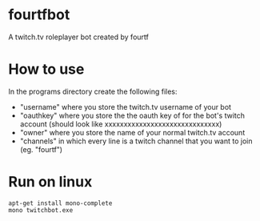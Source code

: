 # fourtfbot
A twitch.tv roleplayer bot created by fourtf

# How to use
In the programs directory create the following files:
+ "username" where you store the twitch.tv username of your bot
+ "oauthkey" where you store the the oauth key of for the bot's twitch account (should look like xxxxxxxxxxxxxxxxxxxxxxxxxxxxxx)
+ "owner" where you store the name of your normal twitch.tv account
+ "channels" in which every line is a twitch channel that you want to join (eg. "fourtf")

# Run on linux
    apt-get install mono-complete
    mono twitchbot.exe
